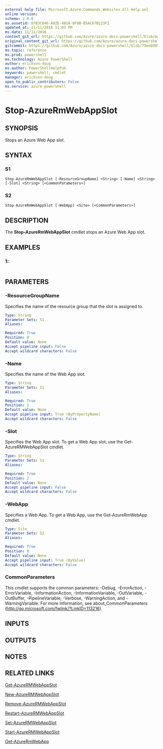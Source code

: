 ```yaml
---
external help file: Microsoft.Azure.Commands.Websites.dll-Help.xml
online version: 
schema: 2.0.0
ms.assetid: D7B3C646-A02E-481A-8F0B-B5AC67B123F2
updated_at: 11/11/2016 11:03 PM
ms.date: 11/11/2016
content_git_url: https://github.com/Azure/azure-docs-powershell/blob/master/azureps-cmdlets-docs/ResourceManager/AzureRM.Websites/v2.2.0/Stop-AzureRMWebAppSlot.md
original_content_git_url: https://github.com/Azure/azure-docs-powershell/blob/master/azureps-cmdlets-docs/ResourceManager/AzureRM.Websites/v2.2.0/Stop-AzureRMWebAppSlot.md
gitcommit: https://github.com/Azure/azure-docs-powershell/blob/79eeb985ea480979357fb4695832a0c3d29a48bf/azureps-cmdlets-docs/ResourceManager/AzureRM.Websites/v2.2.0/Stop-AzureRMWebAppSlot.md
ms.topic: reference
ms.prod: powershell
ms.technology: Azure PowerShell
author: erickson-doug
ms.author: PowerShellHelpPub
keywords: powershell, cmdlet
manager: erickson-doug
open_to_public_contributors: False
ms.service: azure-powershell
---
```


# Stop-AzureRmWebAppSlot

## SYNOPSIS
Stops an Azure Web App slot.

## SYNTAX

### S1
```
Stop-AzureRmWebAppSlot [-ResourceGroupName] <String> [-Name] <String> [-Slot] <String> [<CommonParameters>]
```

### S2
```
Stop-AzureRmWebAppSlot [-WebApp] <Site> [<CommonParameters>]
```

## DESCRIPTION
The **Stop-AzureRmWebAppSlot** cmdlet stops an Azure Web App slot.

## EXAMPLES

### 1:
```

```

## PARAMETERS

### -ResourceGroupName
Specifies the name of the resource group that the slot is assigned to.

```yaml
Type: String
Parameter Sets: S1
Aliases: 

Required: True
Position: 0
Default value: None
Accept pipeline input: False
Accept wildcard characters: False
```

### -Name
Specifies the name of the Web App slot.

```yaml
Type: String
Parameter Sets: S1
Aliases: 

Required: True
Position: 1
Default value: None
Accept pipeline input: True (ByPropertyName)
Accept wildcard characters: False
```

### -Slot
Specifies the Web App slot.
To get a Web App slot, use the Get-AzureRMWebAppSlot cmdlet.

```yaml
Type: String
Parameter Sets: S1
Aliases: 

Required: True
Position: 2
Default value: None
Accept pipeline input: False
Accept wildcard characters: False
```

### -WebApp
Specifies a Web App.
To get a Web App, use the Get-AzureRmWebApp cmdlet.

```yaml
Type: Site
Parameter Sets: S2
Aliases: 

Required: True
Position: 0
Default value: None
Accept pipeline input: True (ByValue)
Accept wildcard characters: False
```

### CommonParameters
This cmdlet supports the common parameters: -Debug, -ErrorAction, -ErrorVariable, -InformationAction, -InformationVariable, -OutVariable, -OutBuffer, -PipelineVariable, -Verbose, -WarningAction, and -WarningVariable. For more information, see about_CommonParameters (http://go.microsoft.com/fwlink/?LinkID=113216).

## INPUTS

## OUTPUTS

## NOTES

## RELATED LINKS

[Get-AzureRMWebAppSlot](xref:ResourceManager/AzureRM.Websites/v2.2.0/Get-AzureRMWebAppSlot.md)

[New-AzureRMWebAppSlot](xref:ResourceManager/AzureRM.Websites/v2.2.0/New-AzureRMWebAppSlot.md)

[Remove-AzureRMWebAppSlot](xref:ResourceManager/AzureRM.Websites/v2.2.0/Remove-AzureRMWebAppSlot.md)

[Restart-AzureRMWebAppSlot](xref:ResourceManager/AzureRM.Websites/v2.2.0/Restart-AzureRMWebAppSlot.md)

[Set-AzureRMWebAppSlot](xref:ResourceManager/AzureRM.Websites/v2.2.0/Set-AzureRMWebAppSlot.md)

[Start-AzureRMWebAppSlot](xref:ResourceManager/AzureRM.Websites/v2.2.0/Start-AzureRMWebAppSlot.md)

[Get-AzureRmWebApp](xref:ResourceManager/AzureRM.Websites/v2.2.0/Get-AzureRmWebApp.md)


